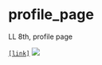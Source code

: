 # profile_page
LL 8th, profile page

[`[link]`](https://compassionate-leakey-406ce8.netlify.app/)
<img src="https://user-images.githubusercontent.com/63948884/103583291-d373dc00-4f22-11eb-944e-12fd2d7aef6b.png">
